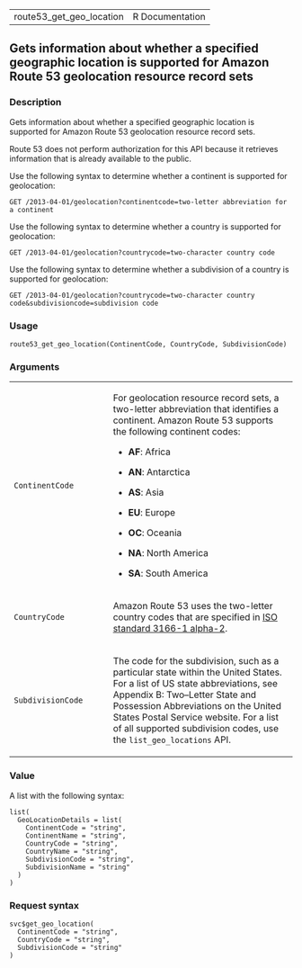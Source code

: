 <table style="width: 100%;">
<tbody>
<tr class="odd">
<td>route53_get_geo_location</td>
<td style="text-align: right;">R Documentation</td>
</tr>
</tbody>
</table>

## Gets information about whether a specified geographic location is supported for Amazon Route 53 geolocation resource record sets

### Description

Gets information about whether a specified geographic location is
supported for Amazon Route 53 geolocation resource record sets.

Route 53 does not perform authorization for this API because it
retrieves information that is already available to the public.

Use the following syntax to determine whether a continent is supported
for geolocation:

`⁠GET /2013-04-01/geolocation?continentcode=two-letter abbreviation for a continent ⁠`

Use the following syntax to determine whether a country is supported for
geolocation:

`⁠GET /2013-04-01/geolocation?countrycode=two-character country code ⁠`

Use the following syntax to determine whether a subdivision of a country
is supported for geolocation:

`⁠GET /2013-04-01/geolocation?countrycode=two-character country code&subdivisioncode=subdivision code ⁠`

### Usage

    route53_get_geo_location(ContinentCode, CountryCode, SubdivisionCode)

### Arguments

<table>
<colgroup>
<col style="width: 35%" />
<col style="width: 65%" />
</colgroup>
<tbody>
<tr class="odd">
<td><code
id="route53_get_geo_location_:_ContinentCode">ContinentCode</code></td>
<td><p>For geolocation resource record sets, a two-letter abbreviation
that identifies a continent. Amazon Route 53 supports the following
continent codes:</p>
<ul>
<li><p><strong>AF</strong>: Africa</p></li>
<li><p><strong>AN</strong>: Antarctica</p></li>
<li><p><strong>AS</strong>: Asia</p></li>
<li><p><strong>EU</strong>: Europe</p></li>
<li><p><strong>OC</strong>: Oceania</p></li>
<li><p><strong>NA</strong>: North America</p></li>
<li><p><strong>SA</strong>: South America</p></li>
</ul></td>
</tr>
<tr class="even">
<td><code
id="route53_get_geo_location_:_CountryCode">CountryCode</code></td>
<td><p>Amazon Route 53 uses the two-letter country codes that are
specified in <a
href="https://en.wikipedia.org/wiki/ISO_3166-1_alpha-2">ISO standard
3166-1 alpha-2</a>.</p></td>
</tr>
<tr class="odd">
<td><code
id="route53_get_geo_location_:_SubdivisionCode">SubdivisionCode</code></td>
<td><p>The code for the subdivision, such as a particular state within
the United States. For a list of US state abbreviations, see Appendix B:
Two–Letter State and Possession Abbreviations on the United States
Postal Service website. For a list of all supported subdivision codes,
use the <code>list_geo_locations</code> API.</p></td>
</tr>
</tbody>
</table>

### Value

A list with the following syntax:

    list(
      GeoLocationDetails = list(
        ContinentCode = "string",
        ContinentName = "string",
        CountryCode = "string",
        CountryName = "string",
        SubdivisionCode = "string",
        SubdivisionName = "string"
      )
    )

### Request syntax

    svc$get_geo_location(
      ContinentCode = "string",
      CountryCode = "string",
      SubdivisionCode = "string"
    )
